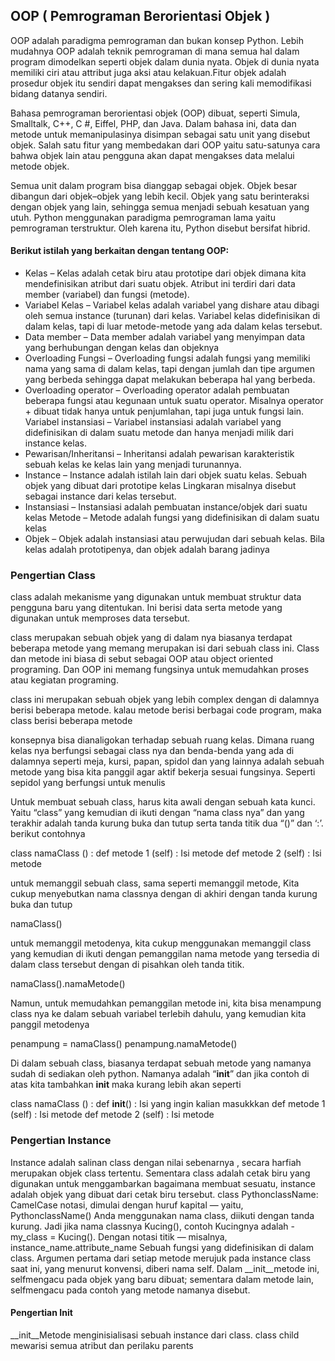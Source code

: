 ## OOP ( Pemrograman Berorientasi Objek )

OOP adalah paradigma pemrograman dan bukan konsep Python. Lebih mudahnya OOP adalah teknik pemrograman di mana semua hal dalam program dimodelkan seperti objek dalam dunia nyata. Objek di dunia nyata memiliki ciri atau attribut juga aksi atau kelakuan.Fitur objek adalah prosedur objek itu sendiri dapat mengakses dan sering kali memodifikasi bidang datanya sendiri. 

Bahasa pemrograman berorientasi objek (OOP) dibuat, seperti Simula, Smalltalk, C++, C #, Eiffel, 
PHP, dan Java. Dalam bahasa ini, data dan metode untuk memanipulasinya disimpan sebagai satu unit 
yang disebut objek. Salah satu fitur yang membedakan dari OOP yaitu satu-satunya cara bahwa objek 
lain atau pengguna akan dapat mengakses data melalui metode objek. 

Semua unit dalam program bisa dianggap sebagai objek. Objek besar dibangun dari objek–objek yang 
lebih kecil. Objek yang satu berinteraksi dengan objek yang lain, sehingga semua menjadi sebuah 
kesatuan yang utuh. Python menggunakan paradigma pemrograman lama yaitu pemrograman terstruktur. 
Oleh karena itu, Python disebut bersifat hibrid.

#### Berikut istilah yang berkaitan dengan tentang OOP:
- Kelas – Kelas adalah cetak biru atau prototipe dari objek dimana kita mendefinisikan atribut dari suatu objek. Atribut ini terdiri dari data member (variabel) dan fungsi (metode).
- Variabel Kelas – Variabel kelas adalah variabel yang dishare atau dibagi oleh semua instance (turunan) dari kelas. Variabel kelas didefinisikan di dalam kelas, tapi di luar metode-metode yang ada dalam kelas tersebut.
- Data member – Data member adalah variabel yang menyimpan data yang berhubungan dengan kelas dan objeknya
- Overloading Fungsi – Overloading fungsi adalah fungsi yang memiliki nama yang sama di dalam kelas, tapi dengan jumlah dan tipe argumen yang berbeda sehingga dapat melakukan beberapa hal yang berbeda.
- Overloading operator – Overloading operator adalah pembuatan beberapa fungsi atau kegunaan untuk suatu operator. Misalnya operator + dibuat tidak hanya untuk penjumlahan, tapi juga untuk fungsi lain.
Variabel instansiasi – Variabel instansiasi adalah variabel yang didefinisikan di dalam suatu metode dan hanya menjadi milik dari instance kelas.
- Pewarisan/Inheritansi – Inheritansi adalah pewarisan karakteristik sebuah kelas ke kelas lain yang menjadi turunannya.
- Instance – Instance adalah istilah lain dari objek suatu kelas. Sebuah objek yang dibuat dari prototipe kelas Lingkaran misalnya disebut sebagai instance dari kelas tersebut.
- Instansiasi – Instansiasi adalah pembuatan instance/objek dari suatu kelas
Metode – Metode adalah fungsi yang didefinisikan di dalam suatu kelas
- Objek – Objek adalah instansiasi atau perwujudan dari sebuah kelas. Bila kelas adalah prototipenya, dan objek adalah barang jadinya

### Pengertian Class
class adalah mekanisme yang digunakan untuk membuat struktur data pengguna baru yang ditentukan. Ini berisi data serta metode yang digunakan untuk memproses data tersebut.

class merupakan sebuah objek yang di dalam nya biasanya terdapat beberapa metode yang memang merupakan isi dari sebuah class ini. Class dan metode ini biasa di sebut sebagai OOP atau object oriented programing. Dan OOP ini memang fungsinya untuk memudahkan proses atau kegiatan programing. 

class ini merupakan sebuah objek yang lebih complex dengan di dalamnya berisi beberapa metode. kalau metode berisi berbagai code program, maka class berisi beberapa metode

konsepnya bisa dianaligokan terhadap sebuah ruang kelas. Dimana ruang kelas nya berfungsi sebagai class nya dan benda-benda yang ada di dalamnya seperti meja, kursi, papan, spidol dan yang lainnya adalah sebuah metode yang bisa kita panggil agar aktif bekerja sesuai fungsinya. Seperti sepidol yang berfungsi untuk menulis

Untuk membuat sebuah class, harus kita awali dengan sebuah kata kunci. Yaitu “class” yang kemudian di ikuti dengan “nama class nya” dan yang terakhir adalah tanda kurung buka dan tutup serta tanda 
titik dua “()” dan ‘:’. berikut contohnya

class namaClass () :
    def metode 1 (self) :
        Isi metode
    def metode 2 (self) :
        Isi metode

untuk memanggil sebuah class, sama seperti memanggil metode, Kita cukup menyebutkan nama classnya dengan di akhiri dengan tanda kurung buka dan tutup 

namaClass()

untuk memanggil metodenya, kita cukup menggunakan memanggil class yang kemudian di ikuti dengan pemanggilan nama metode yang tersedia di dalam class tersebut dengan di pisahkan oleh tanda titik. 

namaClass().namaMetode()

Namun, untuk memudahkan pemanggilan metode ini, kita bisa menampung class nya ke dalam sebuah variabel terlebih dahulu, yang kemudian kita panggil metodenya 

penampung = namaClass()
penampung.namaMetode()

Di dalam sebuah class, biasanya terdapat sebuah metode yang namanya sudah di sediakan oleh python. Namanya adalah “__init__” dan jika contoh di atas kita tambahkan __init__ maka kurang lebih akan seperti

class namaClass () :
    def __init__() :
        Isi yang ingin kalian masukkkan
    def metode 1 (self) :
        Isi metode
    def metode 2 (self) :
        Isi metode


### Pengertian Instance
Instance adalah salinan class dengan nilai sebenarnya , secara harfiah merupakan objek class tertentu.
Sementara class adalah cetak biru yang digunakan untuk menggambarkan bagaimana membuat sesuatu, instance adalah objek yang dibuat dari cetak biru tersebut.
class PythonclassName:
CamelCase notasi, dimulai dengan huruf kapital — yaitu, PythonclassName()
Anda menggunakan nama class, diikuti dengan tanda kurung. Jadi jika nama classnya Kucing(), contoh Kucingnya adalah - my_class = Kucing().
Dengan notasi titik — misalnya, instance_name.attribute_name
Sebuah fungsi yang didefinisikan di dalam class.
Argumen pertama dari setiap metode merujuk pada instance class saat ini, yang menurut konvensi, diberi nama self. Dalam __init__metode ini, selfmengacu pada objek yang baru dibuat; sementara dalam metode lain, selfmengacu pada contoh yang metode namanya disebut. 

#### Pengertian Init
__init__Metode menginisialisasi sebuah instance dari class.
class child mewarisi semua atribut dan perilaku parents